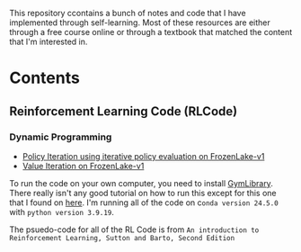 This repository ccontains a bunch of notes and code that I have implemented through self-learning. Most of these resources are either through a free course online or through a textbook that matched the content that I'm interested in.

# Contents
## Reinforcement Learning Code (RLCode)
### Dynamic Programming
- [Policy Iteration using iterative policy evaluation on FrozenLake-v1](https://github.com/jasoon-chen/handwrittenNotes/blob/main/RLCode/DynamicProgramming/policyIteration.ipynb)
- [Value Iteration on FrozenLake-v1](https://github.com/jasoon-chen/handwrittenNotes/blob/main/RLCode/DynamicProgramming/valueIteration.ipynb)

To run the code on your own computer, you need to install [GymLibrary](https://www.gymlibrary.dev/content/basic_usage/). There really isn't any good tutorial on how to run this except for this one that I found on [here](https://www.youtube.com/watch?v=e3DyCg0fgx0). I'm running all of the code on c`onda version 24.5.0` with `python version 3.9.19`.

The psuedo-code for all of the RL Code is from `An introduction to Reinforcement Learning, Sutton and Barto, Second Edition`


